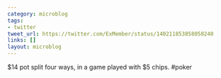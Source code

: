 ```yaml
---
category: microblog
tags:
- twitter
tweet_url: https://twitter.com/ExMember/status/140211853858058240
links: []
layout: microblog
---
```

$14 pot split four ways, in a game played with $5 chips. #poker

